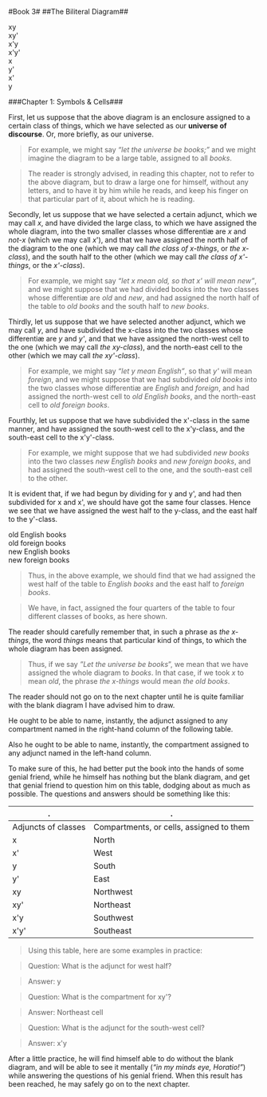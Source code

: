 <link rel="stylesheet" href="styles.css">
<link rel="stylesheet" href="diagrams/diagram_styles.css">
<script src="diagrams/dnd.js"></script>

#Book 3#
##The Biliteral Diagram##

<div class="diagram2x2">
	<div>xy</div>
	<div>xy'</div>
	<div>x'y</div>
	<div>x'y'</div>
	<div>x</div>
	<div>y'</div>
	<div>x'</div>
	<div>y</div>
</div>

###Chapter 1: Symbols & Cells###

First, let us suppose that the above diagram is an enclosure assigned to a certain class of things, which we have selected as our **universe of discourse**. Or, more briefly, as our universe.

> For example, we might say *“let the universe be books;”* and we might imagine the diagram to be a large table, assigned to all *books*.

> The reader is strongly advised, in reading this chapter, not to refer to the above diagram, but to draw a large one for himself, without any letters, and to have it by him while he reads, and keep his finger on that particular part of it, about which he is reading.

Secondly, let us suppose that we have selected a certain adjunct, which we may call *x*, and have divided the large class, to which we have assigned the whole diagram, into the two smaller classes whose differentiæ are *x* and *not-x* (which we may call *x*'), and that we have assigned the north half of the diagram to the one (which we may call *the class of x-things*, or *the x-class*), and the south half to the other (which we may call *the class of x'-things*, or the *x'-class*).

> For example, we might say *“let x mean old, so that x' will mean new”*, and we might suppose that we had divided books into the two classes whose differentiæ are *old* and *new*, and had assigned the north half of the table to *old books* and the south half to *new books*.

Thirdly, let us suppose that we have selected another adjunct, which we may call *y*, and have subdivided the x-class into the two classes whose differentiæ are *y* and *y'*, and that we have assigned the north-west cell to the one (which we may call *the xy-class*), and the north-east cell to the other (which we may call *the xy'-class*).

> For example, we might say *“let y mean English”*, so that *y'* will mean *foreign*, and we might suppose that we had subdivided *old books* into the two classes whose differentiæ are *English* and *foreign*, and had assigned the north-west cell to *old English books*, and the north-east cell to *old foreign books*.

Fourthly, let us suppose that we have subdivided the x'-class in the same manner, and have assigned the south-west cell to the x'y-class, and the south-east cell to the x'y'-class.

> For example, we might suppose that we had subdivided *new books* into the two classes *new English books* and *new foreign books*, and had assigned the south-west cell to the one, and the south-east cell to the other.

It is evident that, if we had begun by dividing for y and y', and had then subdivided for x and x', we should have got the same four classes. Hence we see that we have assigned the west half to the y-class, and the east half to the y'-class.

<div class="diagram2x2 diagram2x2_lg inline_r">
	<div>old English books</div>
	<div>old foreign books</div>
	<div>new English books</div>
	<div>new foreign books</div>
</div>

> Thus, in the above example, we should find that we had assigned the west half of the table to *English books* and the east half to *foreign books*.
 
> We have, in fact, assigned the four quarters of the table to four different classes of books, as here shown.

The reader should carefully remember that, in such a phrase as *the x-things*, the word *things* means that particular kind of things, to which the whole diagram has been assigned.

> Thus, if we say *”Let the universe be books*”, we mean that we have assigned the whole diagram to *books*. In that case, if we took *x* to mean *old*, the phrase *the x-things* would mean *the old books*.

The reader should not go on to the next chapter until he is quite familiar with the blank diagram I have advised him to draw.

He ought to be able to name, instantly, the adjunct assigned to any compartment named in the right-hand column of the following table.

Also he ought to be able to name, instantly, the compartment assigned to any adjunct named in the left-hand column.

To make sure of this, he had better put the book into the hands of some genial friend, while he himself has nothing but the blank diagram, and get that genial friend to question him on this table, dodging about as much as possible. The questions and answers should be something like this:

|  			.				| .
|-----------------		|------------------
| Adjuncts of classes  | Compartments, or cells, assigned to them
| x 						| North          
| x'         	    		| West           
| y    					| South
| y' 						| East       
| xy 						| Northwest       
| xy'					 	| Northeast       
| x'y 						| Southwest       
| x'y' 					| Southeast
       
</span>

> Using this table, here are some examples in practice: 

> Question: What is the adjunct for west half?

> Answer: y

> Question: What is the compartment for xy'?

> Answer: Northeast cell

> Question: What is the adjunct for the south-west cell?

> Answer: x'y

After a little practice, he will find himself able to do without the blank diagram, and will be able to see it mentally (*“in my minds eye, Horatio!”*) while answering the questions of his genial friend. When this result has been reached, he may safely go on to the next chapter.